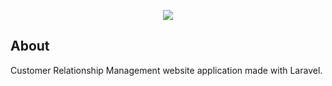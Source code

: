 <p align="center"><img src="https://laravel.com/assets/img/components/logo-laravel.svg"></p>

<p align="center">
</p>

## About
Customer Relationship Management website application made with Laravel.